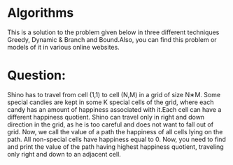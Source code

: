 # Algorithms
This is a solution to the problem given below in three different techniques Greedy, Dynamic & Branch and Bound.Also, you can find this problem or models of it in various online websites.

# Question: 
Shino has to travel from cell (1,1) to cell (N,M) in a grid of size N∗M.
Some special candies are kept  in some K special cells of the grid, where each candy has an amount of happiness associated with it.Each cell can have a different happiness quotient. 
Shino can travel only in right and down direction in the grid, as he is too careful and does not want to fall out of grid. Now, we call the value of a path the happiness of all cells lying on the path. All non-special cells have happiness equal to 0. Now, you need to find and print the value of the path having highest happiness quotient, traveling only right and down to an adjacent cell.
